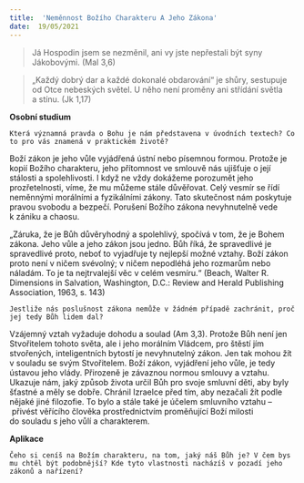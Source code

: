 ```yaml
---
title:  'Neměnnost Božího Charakteru A Jeho Zákona'
date:  19/05/2021
---
```


> <p></p>
> Já Hospodin jsem se nezměnil, ani vy jste nepřestali být syny Jákobovými. (Mal 3,6)

> <p></p>
> „Každý dobrý dar a každé dokonalé obdarování“ je shůry, sestupuje od Otce nebeských světel. U něho není proměny ani střídání světla a stínu. (Jk 1,17)

**Osobní studium**

`Která významná pravda o Bohu je nám představena v úvodních textech? Co to pro vás znamená v praktickém životě?`

Boží zákon je jeho vůle vyjádřená ústní nebo písemnou formou. Protože je kopií Božího charakteru, jeho přítomnost ve smlouvě nás ujišťuje o její stálosti a spolehlivosti. I když ne vždy dokážeme porozumět jeho prozřetelnosti, víme, že mu můžeme stále důvěřovat. Celý vesmír se řídí neměnnými morálními a fyzikálními zákony. Tato skutečnost nám poskytuje pravou svobodu a bezpečí. Porušení Božího zákona nevyhnutelně vede k zániku a chaosu.

„Záruka, že je Bůh důvěryhodný a spolehlivý, spočívá v tom, že je Bohem zákona. Jeho vůle a jeho zákon jsou jedno. Bůh říká, že spravedlivé je spravedlivé proto, neboť to vyjadřuje ty nejlepší možné vztahy. Boží zákon proto není v ničem svévolný; v ničem nepodléhá jeho rozmarům nebo náladám. To je ta nejtrvalejší věc v celém vesmíru.“ (Beach, Walter R. Dimensions in Salvation, Washington, D.C.: Review and Herald Publishing Association, 1963, s. 143)

`Jestliže nás poslušnost zákona nemůže v žádném případě zachránit, proč jej tedy Bůh lidem dal?`

Vzájemný vztah vyžaduje dohodu a soulad (Am 3,3). Protože Bůh není jen Stvořitelem tohoto světa, ale i jeho morálním Vládcem, pro štěstí jím stvořených, inteligentních bytostí je nevyhnutelný zákon. Jen tak mohou žít v souladu se svým Stvořitelem. Boží zákon, vyjádření jeho vůle, je tedy ústavou jeho vlády. Přirozeně je závaznou normou smlouvy a vztahu. Ukazuje nám, jaký způsob života určil Bůh pro svoje smluvní děti, aby byly šťastné a měly se dobře. Chránil Izraelce před tím, aby nezačali žít podle nějaké jiné filozofie. To bylo a stále také je účelem smluvního vztahu – přivést věřícího člověka prostřednictvím proměňující Boží milosti do souladu s jeho vůlí a charakterem.

**Aplikace**

`Čeho si ceníš na Božím charakteru, na tom, jaký náš Bůh je? V čem bys mu chtěl být podobnější? Kde tyto vlastnosti nacházíš v pozadí jeho zákonů a nařízení?`
